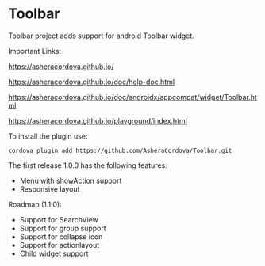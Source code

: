# Toolbar

Toolbar project adds support for android Toolbar widget.

Important Links:

https://asheracordova.github.io/

https://asheracordova.github.io/doc/help-doc.html

https://asheracordova.github.io/doc/androidx/appcompat/widget/Toolbar.html

https://asheracordova.github.io/playground/index.html

To install the plugin use:

```
cordova plugin add https://github.com/AsheraCordova/Toolbar.git
```

The first release 1.0.0 has the following features:
* Menu with showAction support
* Responsive layout

Roadmap (1.1.0):
* Support for SearchView
* Support for group support
* Support for collapse icon
* Support for actionlayout
* Child widget support
